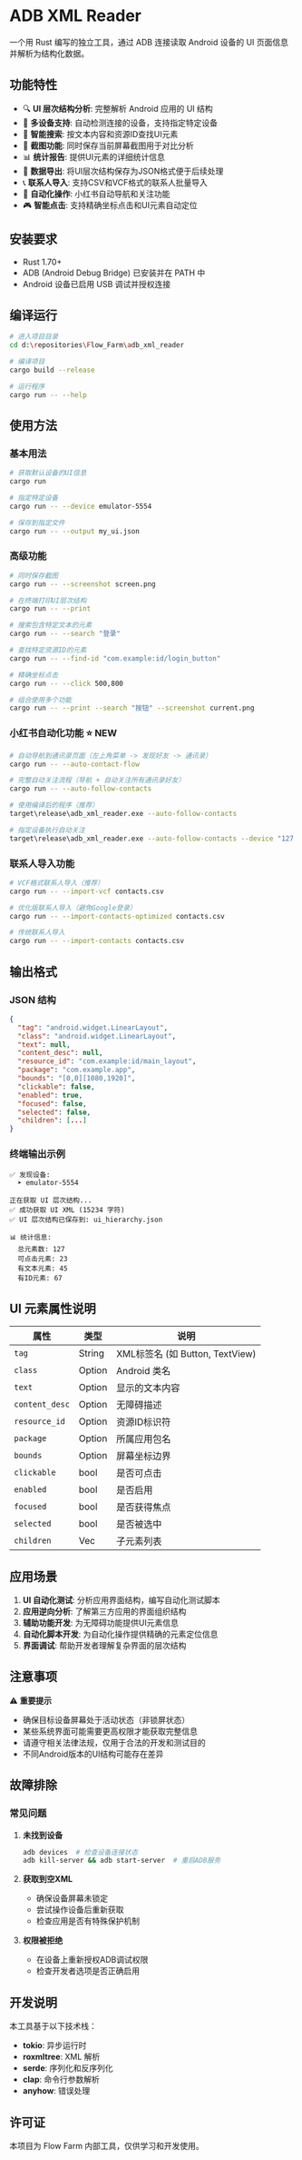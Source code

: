 # ADB XML Reader

一个用 Rust 编写的独立工具，通过 ADB 连接读取 Android 设备的 UI 页面信息并解析为结构化数据。

## 功能特性

- 🔍 **UI 层次结构分析**: 完整解析 Android 应用的 UI 结构
- 📱 **多设备支持**: 自动检测连接的设备，支持指定特定设备
- 🎯 **智能搜索**: 按文本内容和资源ID查找UI元素
- 📸 **截图功能**: 同时保存当前屏幕截图用于对比分析
- 📊 **统计报告**: 提供UI元素的详细统计信息
- 💾 **数据导出**: 将UI层次结构保存为JSON格式便于后续处理
- 📞 **联系人导入**: 支持CSV和VCF格式的联系人批量导入
- 🤖 **自动化操作**: 小红书自动导航和关注功能
- 🎮 **智能点击**: 支持精确坐标点击和UI元素自动定位

## 安装要求

- Rust 1.70+
- ADB (Android Debug Bridge) 已安装并在 PATH 中
- Android 设备已启用 USB 调试并授权连接

## 编译运行

```bash
# 进入项目目录
cd d:\repositories\Flow_Farm\adb_xml_reader

# 编译项目
cargo build --release

# 运行程序
cargo run -- --help
```

## 使用方法

### 基本用法

```bash
# 获取默认设备的UI信息
cargo run

# 指定特定设备
cargo run -- --device emulator-5554

# 保存到指定文件
cargo run -- --output my_ui.json
```

### 高级功能

```bash
# 同时保存截图
cargo run -- --screenshot screen.png

# 在终端打印UI层次结构
cargo run -- --print

# 搜索包含特定文本的元素
cargo run -- --search "登录"

# 查找特定资源ID的元素
cargo run -- --find-id "com.example:id/login_button"

# 精确坐标点击
cargo run -- --click 500,800

# 组合使用多个功能
cargo run -- --print --search "按钮" --screenshot current.png
```

### 小红书自动化功能 ⭐ NEW

```bash
# 自动导航到通讯录页面（左上角菜单 -> 发现好友 -> 通讯录）
cargo run -- --auto-contact-flow

# 完整自动关注流程（导航 + 自动关注所有通讯录好友）
cargo run -- --auto-follow-contacts

# 使用编译后的程序（推荐）
target\release\adb_xml_reader.exe --auto-follow-contacts

# 指定设备执行自动关注
target\release\adb_xml_reader.exe --auto-follow-contacts --device "127.0.0.1:5555"
```

### 联系人导入功能

```bash
# VCF格式联系人导入（推荐）
cargo run -- --import-vcf contacts.csv

# 优化版联系人导入（避免Google登录）
cargo run -- --import-contacts-optimized contacts.csv

# 传统联系人导入
cargo run -- --import-contacts contacts.csv
```

## 输出格式

### JSON 结构
```json
{
  "tag": "android.widget.LinearLayout",
  "class": "android.widget.LinearLayout",
  "text": null,
  "content_desc": null,
  "resource_id": "com.example:id/main_layout",
  "package": "com.example.app",
  "bounds": "[0,0][1080,1920]",
  "clickable": false,
  "enabled": true,
  "focused": false,
  "selected": false,
  "children": [...]
}
```

### 终端输出示例
```
✅ 发现设备:
  ➤ emulator-5554

正在获取 UI 层次结构...
✅ 成功获取 UI XML (15234 字符)
✅ UI 层次结构已保存到: ui_hierarchy.json

📊 统计信息:
  总元素数: 127
  可点击元素: 23
  有文本元素: 45
  有ID元素: 67
```

## UI 元素属性说明

| 属性 | 类型 | 说明 |
|------|------|------|
| `tag` | String | XML标签名 (如 Button, TextView) |
| `class` | Option<String> | Android 类名 |
| `text` | Option<String> | 显示的文本内容 |
| `content_desc` | Option<String> | 无障碍描述 |
| `resource_id` | Option<String> | 资源ID标识符 |
| `package` | Option<String> | 所属应用包名 |
| `bounds` | Option<String> | 屏幕坐标边界 |
| `clickable` | bool | 是否可点击 |
| `enabled` | bool | 是否启用 |
| `focused` | bool | 是否获得焦点 |
| `selected` | bool | 是否被选中 |
| `children` | Vec<UIElement> | 子元素列表 |

## 应用场景

1. **UI 自动化测试**: 分析应用界面结构，编写自动化测试脚本
2. **应用逆向分析**: 了解第三方应用的界面组织结构
3. **辅助功能开发**: 为无障碍功能提供UI元素信息
4. **自动化脚本开发**: 为自动化操作提供精确的元素定位信息
5. **界面调试**: 帮助开发者理解复杂界面的层次结构

## 注意事项

⚠️ **重要提示**
- 确保目标设备屏幕处于活动状态（非锁屏状态）
- 某些系统界面可能需要更高权限才能获取完整信息
- 请遵守相关法律法规，仅用于合法的开发和测试目的
- 不同Android版本的UI结构可能存在差异

## 故障排除

### 常见问题

1. **未找到设备**
   ```bash
   adb devices  # 检查设备连接状态
   adb kill-server && adb start-server  # 重启ADB服务
   ```

2. **获取到空XML**
   - 确保设备屏幕未锁定
   - 尝试操作设备后重新获取
   - 检查应用是否有特殊保护机制

3. **权限被拒绝**
   - 在设备上重新授权ADB调试权限
   - 检查开发者选项是否正确启用

## 开发说明

本工具基于以下技术栈：
- **tokio**: 异步运行时
- **roxmltree**: XML 解析
- **serde**: 序列化和反序列化
- **clap**: 命令行参数解析
- **anyhow**: 错误处理

## 许可证

本项目为 Flow Farm 内部工具，仅供学习和开发使用。
